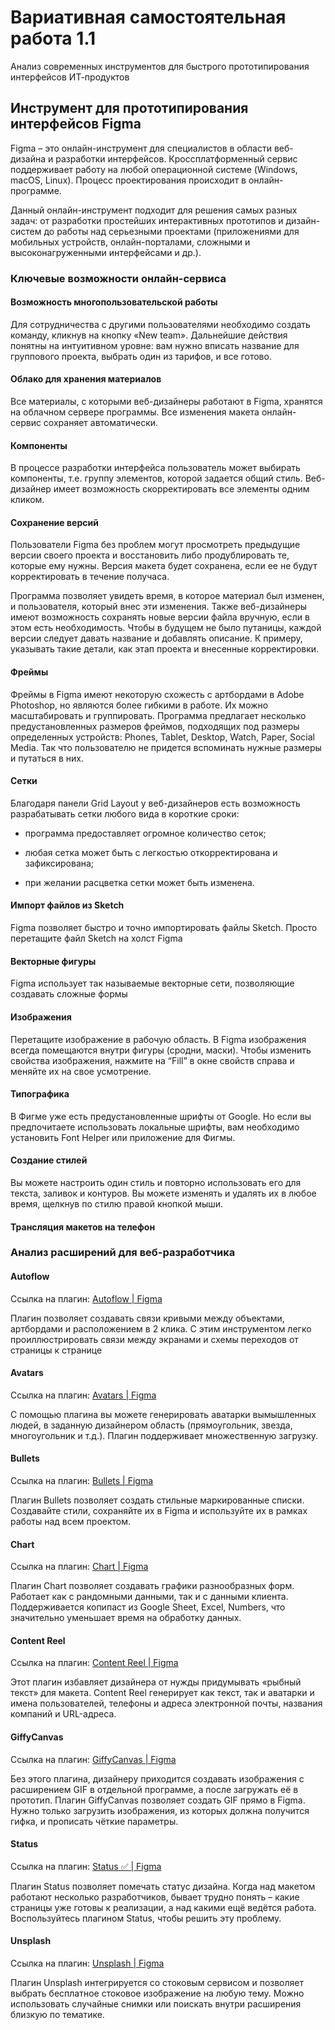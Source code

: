 # Вариативная самостоятельная работа 1.1

Анализ современных инструментов для быстрого прототипирования интерфейсов ИТ-продуктов

## Инструмент для прототипирования интерфейсов Figma

Figma – это онлайн-инструмент для специалистов в области веб-дизайна и разработки интерфейсов. Кроссплатформенный сервис поддерживает работу на любой операционной системе (Windows, macOS, Linux). Процесс проектирования происходит в онлайн-программе.

Данный онлайн-инструмент подходит для решения самых разных задач: от разработки простейших интерактивных прототипов и дизайн-систем до работы над серьезными проектами (приложениями для мобильных устройств, онлайн-порталами, сложными и высоконагруженными интерфейсами и др.).

### Ключевые возможности онлайн-сервиса

#### Возможность многопользовательской работы

Для сотрудничества с другими пользователями необходимо создать команду, кликнув на кнопку «New team». Дальнейшие действия понятны на интуитивном уровне: вам нужно вписать название для группового проекта, выбрать один из тарифов, и все готово.

#### Облако для хранения материалов

Все материалы, с которыми веб-дизайнеры работают в Figma, хранятся на облачном сервере программы. Все изменения макета онлайн-сервис сохраняет автоматически.

#### Компоненты

В процессе разработки интерфейса пользователь может выбирать компоненты, т.е. группу элементов, которой задается общий стиль. Веб-дизайнер имеет возможность скорректировать все элементы одним кликом.

#### Сохранение версий

Пользователи Figma без проблем могут просмотреть предыдущие версии своего проекта и восстановить либо продублировать те, которые ему нужны. Версия макета будет сохранена, если ее не будут корректировать в течение получаса.

Программа позволяет увидеть время, в которое материал был изменен, и пользователя, который внес эти изменения. Также веб-дизайнеры имеют возможность сохранять новые версии файла вручную, если в этом есть необходимость. Чтобы в будущем не было путаницы, каждой версии следует давать название и добавлять описание. К примеру, указывать такие детали, как этап проекта и внесенные корректировки.

#### Фреймы

Фреймы в Figma имеют некоторую схожесть с артбордами в Adobe Photoshop, но являются более гибкими в работе. Их можно масштабировать и группировать. Программа предлагает несколько предустановленных размеров фреймов, подходящих под размеры определенных устройств: Phones, Tablet, Desktop, Watch, Paper, Social Media. Так что пользователю не придется вспоминать нужные размеры и путаться в них.

#### Сетки

Благодаря панели Grid Layout у веб-дизайнеров есть возможность разрабатывать сетки любого вида в короткие сроки:

- программа предоставляет огромное количество сеток;

- любая сетка может быть с легкостью откорректирована и зафиксирована;

- при желании расцветка сетки может быть изменена.

#### Импорт файлов из Sketch

Figma позволяет быстро и точно импортировать файлы Sketch. Просто перетащите файл Sketch на холст Figma

#### Векторные фигуры

Figma использует так называемые векторные сети, позволяющие создавать сложные формы

#### Изображения

Перетащите изображение в рабочую область. В Figma изображения всегда помещаются внутри фигуры (сродни, маски). Чтобы изменить свойства изображения, нажмите на “Fill” в окне свойств справа и меняйте их на свое усмотрение.

#### Типографика

В Фигме уже есть предустановленные шрифты от Google. Но если вы предпочитаете использовать локальные шрифты, вам необходимо установить Font Helper или приложение для Фигмы.

#### Создание стилей

Вы можете настроить один стиль и повторно использовать его для текста, заливок и контуров. Вы можете изменять и удалять их в любое время, щелкнув по стилю правой кнопкой мыши.

#### Трансляция макетов на телефон

### Анализ расширений для веб-разработчика

#### Autoflow

Ссылка на плагин: [Autoflow | Figma](https://www.figma.com/c/plugin/733902567457592893/Autoflow)

Плагин позволяет создавать связи кривыми между объектами, артбордами и расположением в 2 клика. С этим инструментом легко проиллюстрировать связи между экранами и схемы переходов от страницы к странице

#### Avatars

Ссылка на плагин: [Avatars | Figma](https://www.figma.com/community/plugin/739659977030056719/Avatars)

С помощью плагина вы можете генерировать аватарки вымышленных людей, в заданную дизайнером область (прямоугольник, звезда, многоугольник и т.д.). Плагин поддерживает множественную загрузку.

#### Bullets

Ссылка на плагин: [Bullets | Figma](https://www.figma.com/community/plugin/734628505008435795/Bullets)

Плагин Bullets позволяет создать стильные маркированные списки. Создавайте стили, сохраняйте их в Figma и используйте их в рамках работы над всем проектом.

#### Chart

Ссылка на плагин: [Chart | Figma](https://www.figma.com/community/plugin/734590934750866002/Chart)

Плагин Chart позволяет создавать графики разнообразных форм. Работает как с рандомными данными, так и с данными клиента. Поддерживается копипаст из Google Sheet, Excel, Numbers, что значительно уменьшает время на обработку данных.

#### Content Reel

Ссылка на плагин: [Content Reel | Figma](https://www.figma.com/community/plugin/731627216655469013/Content-Reel)

Этот плагин избавляет дизайнера от нужды придумывать «рыбный текст» для макета. Content Reel генерирует как текст, так и аватарки и имена пользователей, телефоны и адреса электронной почты, названия компаний и URL-адреса.

#### GiffyCanvas

Ссылка на плагин: [GiffyCanvas | Figma](https://www.figma.com/community/plugin/803633147991628761/GiffyCanvas)

Без этого плагина, дизайнеру приходится создавать изображения с расширением GIF в отдельной программе, а после загружать её в прототип. Плагин GiffyCanvas позволяет создать GIF прямо в Figma. Нужно только загрузить изображения, из которых должна получится гифка, и прописать чёткие параметры.

#### Status

Ссылка на плагин: [Status ✅ | Figma](https://www.figma.com/community/plugin/742769304454952644/Status-%E2%9C%85)

Плагин Status позволяет помечать статус дизайна. Когда над макетом работают несколько разработчиков, бывает трудно понять – какие страницы уже готовы к реализации, а над какими ещё ведётся работа. Воспользуйтесь плагином Status, чтобы решить эту проблему.

#### Unsplash

Ссылка на плагин: [Unsplash | Figma](https://www.figma.com/c/plugin/738454987945972471/Unsplash)

Плагин Unsplash интегрируется со стоковым сервисом и позволяет выбрать бесплатное стоковое изображение на любую тему. Можно использовать случайные снимки или поискать внутри расширения близкую по тематике.


